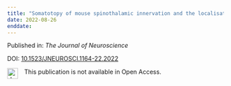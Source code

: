 ```yaml
---
title: "Somatotopy of mouse spinothalamic innervation and the localisation of a noxious stimulus requires DCC expression by Phox2a neurons"
date: 2022-08-26
enddate:
---
```


Published in: *The Journal of Neuroscience*

DOI: [10.1523/JNEUROSCI.1164-22.2022](https://doi.org/10.1523/JNEUROSCI.1164-22.2022)

<img src="https://upload.wikimedia.org/wikipedia/commons/thumb/0/0e/Closed_Access_logo_transparent.svg/1200px-Closed_Access_logo_transparent.svg.png" alt="drawing" width="25" align="left"/> &nbsp;&nbsp;&nbsp;This publication is not available in Open Access.


